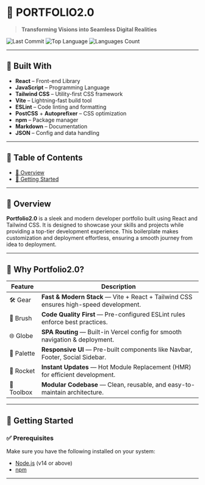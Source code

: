 # 🚀 PORTFOLIO2.0

> **Transforming Visions into Seamless Digital Realities**

![Last Commit](https://img.shields.io/github/last-commit/shahnawaz-hussaink/Portfolio2.0)
![Top Language](https://img.shields.io/github/languages/top/shahnawaz-hussaink/Portfolio2.0)
![Languages Count](https://img.shields.io/github/languages/count/shahnawaz-hussaink/Portfolio2.0)

---

## 🧰 Built With

- **React** – Front-end Library  
- **JavaScript** – Programming Language  
- **Tailwind CSS** – Utility-first CSS framework  
- **Vite** – Lightning-fast build tool  
- **ESLint** – Code linting and formatting  
- **PostCSS** + **Autoprefixer** – CSS optimization  
- **npm** – Package manager  
- **Markdown** – Documentation  
- **JSON** – Config and data handling  

---

## 📑 Table of Contents

- [📌 Overview](#-overview)  
- [🚀 Getting Started](#-getting-started)

---

## 📌 Overview

**Portfolio2.0** is a sleek and modern developer portfolio built using React and Tailwind CSS. It is designed to showcase your skills and projects while providing a top-tier development experience. This boilerplate makes customization and deployment effortless, ensuring a smooth journey from idea to deployment.

---

## 💎 Why Portfolio2.0?

| Feature | Description |
|--------|-------------|
| 🛠️ Gear | **Fast & Modern Stack** — Vite + React + Tailwind CSS ensures high-speed development. |
| 🧹 Brush | **Code Quality First** — Pre-configured ESLint rules enforce best practices. |
| 🌐 Globe | **SPA Routing** — Built-in Vercel config for smooth navigation & deployment. |
| 🎨 Palette | **Responsive UI** — Pre-built components like Navbar, Footer, Social Sidebar. |
| 🚀 Rocket | **Instant Updates** — Hot Module Replacement (HMR) for efficient development. |
| 🔧 Toolbox | **Modular Codebase** — Clean, reusable, and easy-to-maintain architecture. |

---

## 🚀 Getting Started

### ✅ Prerequisites

Make sure you have the following installed on your system:

- [Node.js](https://nodejs.org/) (v14 or above)
- [npm](https://www.npmjs.com/)

---
